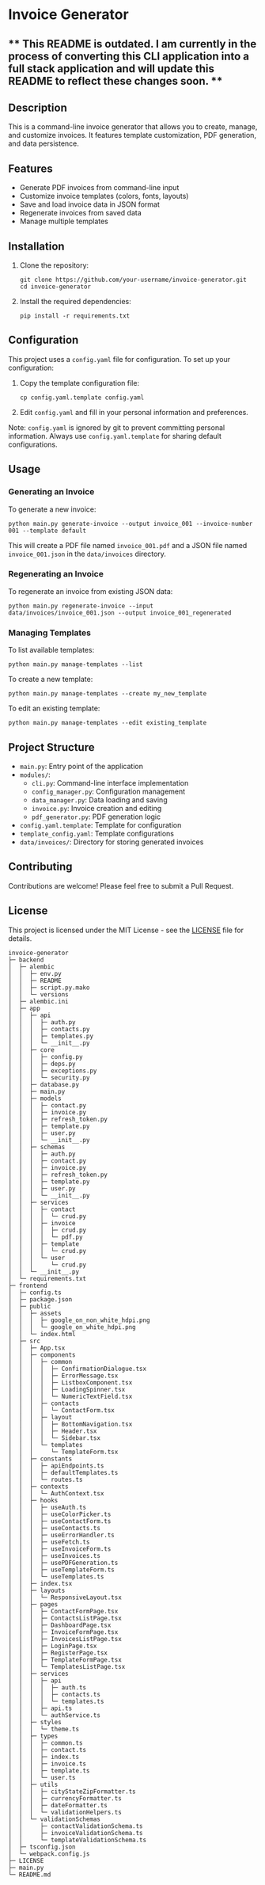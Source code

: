 # Invoice Generator

## ** This README is outdated. I am currently in the process of converting this CLI application into a full stack application and will update this README to reflect these changes soon. **

## Description

This is a command-line invoice generator that allows you to create, manage, and customize invoices. It features template customization, PDF generation, and data persistence.

## Features

- Generate PDF invoices from command-line input
- Customize invoice templates (colors, fonts, layouts)
- Save and load invoice data in JSON format
- Regenerate invoices from saved data
- Manage multiple templates

## Installation

1. Clone the repository:
   ```
   git clone https://github.com/your-username/invoice-generator.git
   cd invoice-generator
   ```

2. Install the required dependencies:
   ```
   pip install -r requirements.txt
   ```

## Configuration

This project uses a `config.yaml` file for configuration. To set up your configuration:

1. Copy the template configuration file:
   ```
   cp config.yaml.template config.yaml
   ```

2. Edit `config.yaml` and fill in your personal information and preferences.

Note: `config.yaml` is ignored by git to prevent committing personal information. Always use `config.yaml.template` for sharing default configurations.

## Usage

### Generating an Invoice

To generate a new invoice:

```
python main.py generate-invoice --output invoice_001 --invoice-number 001 --template default
```

This will create a PDF file named `invoice_001.pdf` and a JSON file named `invoice_001.json` in the `data/invoices` directory.

### Regenerating an Invoice

To regenerate an invoice from existing JSON data:

```
python main.py regenerate-invoice --input data/invoices/invoice_001.json --output invoice_001_regenerated
```

### Managing Templates

To list available templates:

```
python main.py manage-templates --list
```

To create a new template:

```
python main.py manage-templates --create my_new_template
```

To edit an existing template:

```
python main.py manage-templates --edit existing_template
```

## Project Structure

- `main.py`: Entry point of the application
- `modules/`:
  - `cli.py`: Command-line interface implementation
  - `config_manager.py`: Configuration management
  - `data_manager.py`: Data loading and saving
  - `invoice.py`: Invoice creation and editing
  - `pdf_generator.py`: PDF generation logic
- `config.yaml.template`: Template for configuration
- `template_config.yaml`: Template configurations
- `data/invoices/`: Directory for storing generated invoices

## Contributing

Contributions are welcome! Please feel free to submit a Pull Request.

## License

This project is licensed under the MIT License - see the [LICENSE](LICENSE) file for details.

```
invoice-generator
├─ backend
│  ├─ alembic
│  │  ├─ env.py
│  │  ├─ README
│  │  ├─ script.py.mako
│  │  └─ versions
│  ├─ alembic.ini
│  ├─ app
│  │  ├─ api
│  │  │  ├─ auth.py
│  │  │  ├─ contacts.py
│  │  │  ├─ templates.py
│  │  │  └─ __init__.py
│  │  ├─ core
│  │  │  ├─ config.py
│  │  │  ├─ deps.py
│  │  │  ├─ exceptions.py
│  │  │  └─ security.py
│  │  ├─ database.py
│  │  ├─ main.py
│  │  ├─ models
│  │  │  ├─ contact.py
│  │  │  ├─ invoice.py
│  │  │  ├─ refresh_token.py
│  │  │  ├─ template.py
│  │  │  ├─ user.py
│  │  │  └─ __init__.py
│  │  ├─ schemas
│  │  │  ├─ auth.py
│  │  │  ├─ contact.py
│  │  │  ├─ invoice.py
│  │  │  ├─ refresh_token.py
│  │  │  ├─ template.py
│  │  │  ├─ user.py
│  │  │  └─ __init__.py
│  │  ├─ services
│  │  │  ├─ contact
│  │  │  │  └─ crud.py
│  │  │  ├─ invoice
│  │  │  │  ├─ crud.py
│  │  │  │  └─ pdf.py
│  │  │  ├─ template
│  │  │  │  └─ crud.py
│  │  │  └─ user
│  │  │     └─ crud.py
│  │  └─ __init__.py
│  └─ requirements.txt
├─ frontend
│  ├─ config.ts
│  ├─ package.json
│  ├─ public
│  │  ├─ assets
│  │  │  ├─ google_on_non_white_hdpi.png
│  │  │  └─ google_on_white_hdpi.png
│  │  └─ index.html
│  ├─ src
│  │  ├─ App.tsx
│  │  ├─ components
│  │  │  ├─ common
│  │  │  │  ├─ ConfirmationDialogue.tsx
│  │  │  │  ├─ ErrorMessage.tsx
│  │  │  │  ├─ ListboxComponent.tsx
│  │  │  │  ├─ LoadingSpinner.tsx
│  │  │  │  └─ NumericTextField.tsx
│  │  │  ├─ contacts
│  │  │  │  └─ ContactForm.tsx
│  │  │  ├─ layout
│  │  │  │  ├─ BottomNavigation.tsx
│  │  │  │  ├─ Header.tsx
│  │  │  │  └─ Sidebar.tsx
│  │  │  └─ templates
│  │  │     └─ TemplateForm.tsx
│  │  ├─ constants
│  │  │  ├─ apiEndpoints.ts
│  │  │  ├─ defaultTemplates.ts
│  │  │  └─ routes.ts
│  │  ├─ contexts
│  │  │  └─ AuthContext.tsx
│  │  ├─ hooks
│  │  │  ├─ useAuth.ts
│  │  │  ├─ useColorPicker.ts
│  │  │  ├─ useContactForm.ts
│  │  │  ├─ useContacts.ts
│  │  │  ├─ useErrorHandler.ts
│  │  │  ├─ useFetch.ts
│  │  │  ├─ useInvoiceForm.ts
│  │  │  ├─ useInvoices.ts
│  │  │  ├─ usePDFGeneration.ts
│  │  │  ├─ useTemplateForm.ts
│  │  │  └─ useTemplates.ts
│  │  ├─ index.tsx
│  │  ├─ layouts
│  │  │  └─ ResponsiveLayout.tsx
│  │  ├─ pages
│  │  │  ├─ ContactFormPage.tsx
│  │  │  ├─ ContactsListPage.tsx
│  │  │  ├─ DashboardPage.tsx
│  │  │  ├─ InvoiceFormPage.tsx
│  │  │  ├─ InvoicesListPage.tsx
│  │  │  ├─ LoginPage.tsx
│  │  │  ├─ RegisterPage.tsx
│  │  │  ├─ TemplateFormPage.tsx
│  │  │  └─ TemplatesListPage.tsx
│  │  ├─ services
│  │  │  ├─ api
│  │  │  │  ├─ auth.ts
│  │  │  │  ├─ contacts.ts
│  │  │  │  └─ templates.ts
│  │  │  ├─ api.ts
│  │  │  └─ authService.ts
│  │  ├─ styles
│  │  │  └─ theme.ts
│  │  ├─ types
│  │  │  ├─ common.ts
│  │  │  ├─ contact.ts
│  │  │  ├─ index.ts
│  │  │  ├─ invoice.ts
│  │  │  ├─ template.ts
│  │  │  └─ user.ts
│  │  ├─ utils
│  │  │  ├─ cityStateZipFormatter.ts
│  │  │  ├─ currencyFormatter.ts
│  │  │  ├─ dateFormatter.ts
│  │  │  └─ validationHelpers.ts
│  │  └─ validationSchemas
│  │     ├─ contactValidationSchema.ts
│  │     ├─ invoiceValidationSchema.ts
│  │     └─ templateValidationSchema.ts
│  ├─ tsconfig.json
│  └─ webpack.config.js
├─ LICENSE
├─ main.py
└─ README.md

```